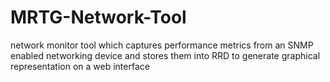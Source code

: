 # MRTG-Network-Tool
network monitor tool which captures performance metrics from an SNMP enabled networking device and stores them into RRD to generate graphical representation on a web interface
